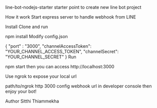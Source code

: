 line-bot-nodejs-starter
starter point to create new line bot project

How it work
Start express server to handle webhook from LINE

Install
Clone and run

npm install
Modify config.json

{
  "port" : "3000",
  "channelAccessToken": "YOUR_CHANNEL_ACCESS_TOKEN",
  "channelSecret": "YOUR_CHANNEL_SECRET"
}
Run

npm start
then you can access http://localhost:3000

Use ngrok to expose your local url

path/to/ngrok http 3000
config webhook url in developer console then enjoy your bot!

Author
Sitthi Thiammekha
